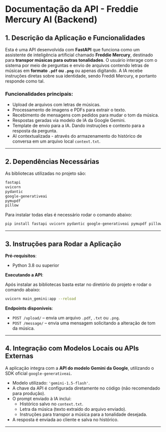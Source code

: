 # Documentação da API - Freddie Mercury AI (Backend)

## 1. Descrição da Aplicação e Funcionalidades

Esta é uma API desenvolvida com **FastAPI** que funciona como um assistente de inteligência artificial chamado **Freddie Mercury**, destinado para **transpor músicas para outras tonalidades**. O usuário interage com o sistema por meio de perguntas e envio de arquivos contendo letras de músicas em **formato `.pdf` ou `.png`** ou apenas digitando.
A IA recebe instruções diretas sobre sua identidade, sendo Freddi Mercury, e portanto responde como tal.


### Funcionalidades principais:

- Upload de arquivos com letras de músicas.
- Processamento de imagens e PDFs para extrair o texto.
- Recebimento de mensagens com pedidos para mudar o tom da música.
- Respostas geradas via modelo de IA da Google Gemini.
- Template de envio para a IA. Dando instruções e contexto para a resposta da pergunta.
- AI contextualizada - através do armazenamento do histórico de conversa em um arquivo local `context.txt`.

---

## 2. Dependências Necessárias

As bibliotecas utilizadas no projeto são:

```bash
fastapi
uvicorn
pydantic
google-generativeai
pymupdf
pillow
```

Para instalar todas elas é necessário rodar o comando abaixo:

```bash
pip install fastapi uvicorn pydantic google-generativeai pymupdf pillow
```

---

## 3. Instruções para Rodar a Aplicação

**Pré-requisitos**:

- Python 3.8 ou superior

**Executando a API**:

Após instalar as bibliotecas basta estar no diretório do projeto e rodar o comando abaixo:

```bash
uvicorn main_gemini:app --reload
```

**Endpoints disponíveis**:

- `POST /upload/` – envia um arquivo `.pdf`, `.txt` ou `.png`.
- `POST /message/` – envia uma mensagem solicitando a alteração de tom da música.

---

## 4. Integração com Modelos Locais ou APIs Externas

A aplicação integra com a **API do modelo Gemini da Google**, utilizando o SDK oficial `google-generativeai`.

- Modelo utilizado: `'gemini-1.5-flash'`.
- A chave da API é configurada diretamente no código (não recomendado para produção).
- O prompt enviado à IA inclui:
  - Histórico salvo no `context.txt`.
  - Letra da música (texto extraído do arquivo enviado).
  - Instruções para transpor a música para a tonalidade desejada.
- A resposta é enviada ao cliente e salva no histórico.

---
